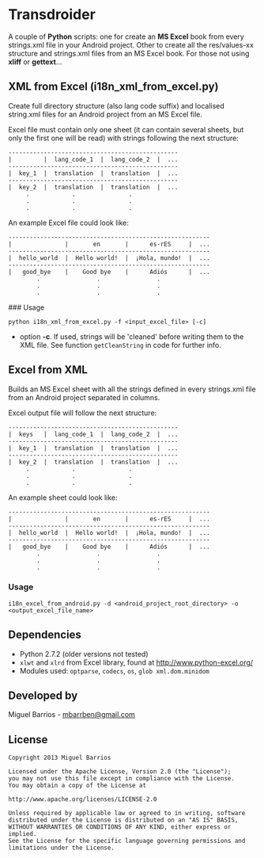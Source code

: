 # Transdroider

A couple of **Python** scripts: one for create an **MS Excel** book from every strings.xml file in your Android project. Other to create all the res/values-xx structure and strings.xml files from an MS Excel book. For those not using **xliff** or **gettext**...

## XML from Excel (i18n_xml_from_excel.py)

Create full directory structure (also lang code suffix) and localised string.xml files for an Android project from an MS Excel file.

Excel file must contain only one sheet (it can contain several sheets, but only the first one will be read) with strings following the next structure:

```text
------------------------------------------------
|         |  lang_code_1  |  lang_code_2  |  ...
------------------------------------------------
|  key_1  |  translation  |  translation  |  ...
------------------------------------------------
|  key_2  |  translation  |  translation  |  ...
     .            .               .
     .            .               .
     .            .               .
```

An example Excel file could look like:

```text
---------------------------------------------------------
|               |       en       |      es-rES     |  ...
---------------------------------------------------------
|  hello_world  |  Hello world!  |  ¡Hola, mundo!  |  ...
---------------------------------------------------------
|   good_bye    |    Good bye    |      Adiós      |  ...
        .                .                .
        .                .                .
        .                .                .
```

### Usage


`python i18n_xml_from_excel.py -f <input_excel_file> [-c]`

- option **-c**. If used, strings will be 'cleaned' before writing them to the XML file. See function `getCleanString` in code for further info.

## Excel from XML

Builds an MS Excel sheet with all the strings defined in every strings.xml file from an Android project separated in columns.

Excel output file will follow the next structure:

```text
------------------------------------------------
|  keys   |  lang_code_1  |  lang_code_2  |  ...
------------------------------------------------
|  key_1  |  translation  |  translation  |  ...
------------------------------------------------
|  key_2  |  translation  |  translation  |  ...
     .            .               .
     .            .               .
     .            .               .
```

An example sheet could look like:

```text
---------------------------------------------------------
|               |       en       |      es-rES     |  ...
---------------------------------------------------------
|  hello_world  |  Hello world!  |  ¡Hola, mundo!  |  ...
---------------------------------------------------------
|   good_bye    |    Good bye    |      Adiós      |  ...
        .                .                .
        .                .                .
        .                .                .
```

### Usage

`i18n_excel_from_android.py -d <android_project_root_directory> -o <output_excel_file_name>`

## Dependencies

* Python 2.7.2 (older versions not tested)
* `xlwt` and `xlrd` from Excel library, found at http://www.python-excel.org/
* Modules used: `optparse`, `codecs`, `os`, `glob xml.dom.minidom`

## Developed by

Miguel Barrios - mbarrben@gmail.com

## License

```text
Copyright 2013 Miguel Barrios

Licensed under the Apache License, Version 2.0 (the "License");
you may not use this file except in compliance with the License.
You may obtain a copy of the License at

http://www.apache.org/licenses/LICENSE-2.0

Unless required by applicable law or agreed to in writing, software
distributed under the License is distributed on an "AS IS" BASIS,
WITHOUT WARRANTIES OR CONDITIONS OF ANY KIND, either express or implied.
See the License for the specific language governing permissions and
limitations under the License.
```
